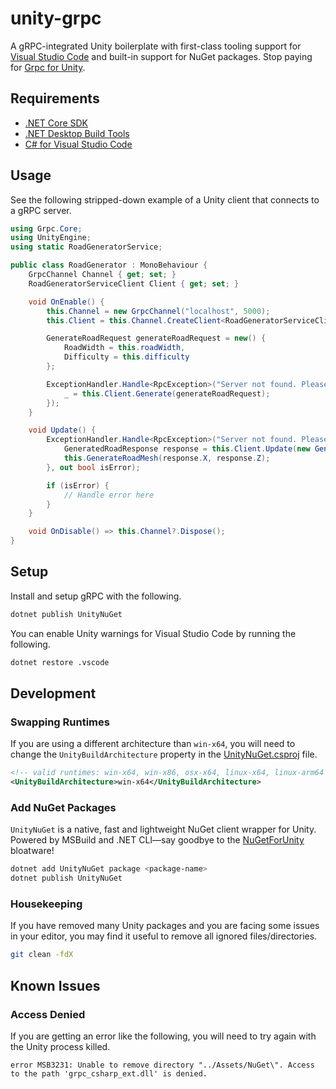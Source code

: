 # unity-grpc

A gRPC-integrated Unity boilerplate with first-class tooling support for [Visual Studio Code](https://code.visualstudio.com/) and built-in support for NuGet packages. Stop paying for [Grpc for Unity](https://assetstore.unity.com/packages/tools/network/grpc-for-unity-216892).

## Requirements

- [.NET Core SDK](https://dotnet.microsoft.com/en-us/download)
- [.NET Desktop Build Tools](https://visualstudio.microsoft.com/downloads/#build-tools-for-visual-studio-2022)
- [C# for Visual Studio Code](https://marketplace.visualstudio.com/items?itemName=ms-dotnettools.csharp)

## Usage

See the following stripped-down example of a Unity client that connects to a gRPC server.

```cs
using Grpc.Core;
using UnityEngine;
using static RoadGeneratorService;

public class RoadGenerator : MonoBehaviour {
    GrpcChannel Channel { get; set; }
    RoadGeneratorServiceClient Client { get; set; }

    void OnEnable() {
        this.Channel = new GrpcChannel("localhost", 5000);
        this.Client = this.Channel.CreateClient<RoadGeneratorServiceClient>();

        GenerateRoadRequest generateRoadRequest = new() {
            RoadWidth = this.roadWidth,
            Difficulty = this.difficulty
        };

        ExceptionHandler.Handle<RpcException>("Server not found. Please start the server before entering play mode.", () => {
            _ = this.Client.Generate(generateRoadRequest);
        });
    }

    void Update() {
        ExceptionHandler.Handle<RpcException>("Server not found. Please start the server before entering play mode.", () => {
            GeneratedRoadResponse response = this.Client.Update(new GeneratedRoadRequest());
            this.GenerateRoadMesh(response.X, response.Z);
        }, out bool isError);

        if (isError) {
            // Handle error here
        }
    }

    void OnDisable() => this.Channel?.Dispose();
}
```

## Setup

Install and setup gRPC with the following.

```bash
dotnet publish UnityNuGet
```

You can enable Unity warnings for Visual Studio Code by running the following.

```bash
dotnet restore .vscode
```

## Development

### Swapping Runtimes

If you are using a different architecture than `win-x64`, you will need to change the `UnityBuildArchitecture` property in the [UnityNuGet.csproj](UnityNuGet/UnityNuGet.csproj) file.

```xml
<!-- valid runtimes: win-x64, win-x86, osx-x64, linux-x64, linux-arm64 -->
<UnityBuildArchitecture>win-x64</UnityBuildArchitecture>
```

### Add NuGet Packages

`UnityNuGet` is a native, fast and lightweight NuGet client wrapper for Unity. Powered by MSBuild and .NET CLI—say goodbye to the [NuGetForUnity](https://github.com/GlitchEnzo/NuGetForUnity) bloatware!

```bash
dotnet add UnityNuGet package <package-name>
dotnet publish UnityNuGet
```

### Housekeeping

If you have removed many Unity packages and you are facing some issues in your editor, you may find it useful to remove all ignored files/directories.

```bash
git clean -fdX
```

## Known Issues

### Access Denied

If you are getting an error like the following, you will need to try again with the Unity process killed.

```text
error MSB3231: Unable to remove directory "../Assets/NuGet\". Access to the path 'grpc_csharp_ext.dll' is denied.
```
